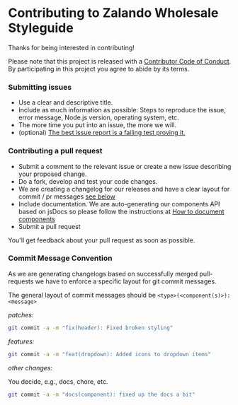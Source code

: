 # Contributing to Zalando Wholesale Styleguide

Thanks for being interested in contributing! 

Please note that this project is released with a [Contributor Code of Conduct](code_of_conduct.md). By participating in this project you agree to abide by its terms.

### Submitting issues

- Use a clear and descriptive title.
- Include as much information as possible: Steps to reproduce the issue, error message, Node.js version, operating system, etc.
- The more time you put into an issue, the more we will.
- (optional) [The best issue report is a failing test proving it.](https://twitter.com/sindresorhus/status/579306280495357953)

### Contributing a pull request

- Submit a comment to the relevant issue or create a new issue describing your proposed change.
- Do a fork, develop and test your code changes.
- We are creating a changelog for our releases and have a clear layout for commit / pr messages [see below](#commit-message-convention)
- Include documentation. We are auto-generating our components API based on jsDocs so please follow the instructions at [How to document components
](https://github.com/wholesale-design-system/components/wiki/How-to-document-components)
- Submit a pull request

You'll get feedback about your pull request as soon as possible.

### Commit Message Convention

As we are generating changelogs based on successfully merged pull-requests we have to enforce a specific layout for git commit messages. 

The general layout of commit messages should be `<type>(<component(s)>): <message>`

_patches:_

```sh
git commit -a -m "fix(header): Fixed broken styling"
```

_features:_

```sh
git commit -a -m "feat(dropdown): Added icons to dropdown items"
```

_other changes:_

You decide, e.g., docs, chore, etc.

```sh
git commit -a -m "docs(component): fixed up the docs a bit"
```